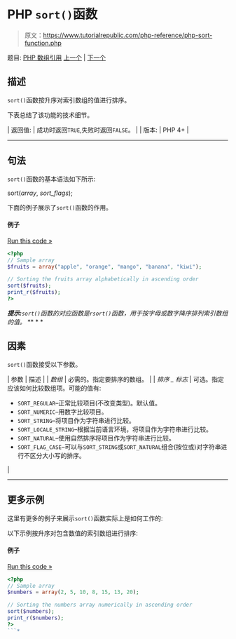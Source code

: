# PHP `sort()`函数

> 原文：<https://www.tutorialrepublic.com/php-reference/php-sort-function.php>

题目: [PHP 数组引用](php-array-functions.php) [上一个](php-sizeof-function.php) | [下一个](php-uasort-function.php)

## 描述

`sort()`函数按升序对索引数组的值进行排序。

下表总结了该功能的技术细节。

| 返回值: | 成功时返回`TRUE`,失败时返回`FALSE`。 |
| 版本: | PHP 4+ |

* * *

## 句法

`sort()`函数的基本语法如下所示:

sort(*array*, *sort_flags*);

下面的例子展示了`sort()`函数的作用。

#### 例子

[Run this code »](../codelab.php?topic=php&file=sort-an-array-alphabetically-in-ascending-order "Run this code to view the output")

```php
<?php
// Sample array
$fruits = array("apple", "orange", "mango", "banana", "kiwi");

// Sorting the fruits array alphabetically in ascending order
sort($fruits);
print_r($fruits);
?>
```

 ***提示:**`sort()`函数的对应函数是`rsort()`函数，用于按字母或数字降序排列索引数组的值。*  ** * *

## 因素

`sort()`函数接受以下参数。

| 参数 | 描述 |
| *数组* | 必需的。指定要排序的数组。 |
| *排序 _ 标志* | 可选。指定应该如何比较数组项。可能的值有:

*   `SORT_REGULAR`–正常比较项目(不改变类型)。默认值。
*   `SORT_NUMERIC`–用数字比较项目。
*   `SORT_STRING`–将项目作为字符串进行比较。
*   `SORT_LOCALE_STRING`–根据当前语言环境，将项目作为字符串进行比较。
*   `SORT_NATURAL`–使用自然排序将项目作为字符串进行比较。
*   `SORT_FLAG_CASE`–可以与`SORT_STRING`或`SORT_NATURAL`组合(按位或)对字符串进行不区分大小写的排序。

 |

* * *

## 更多示例

这里有更多的例子来展示`sort()`函数实际上是如何工作的:

以下示例按升序对包含数值的索引数组进行排序:

#### 例子

[Run this code »](../codelab.php?topic=php&file=sort-an-array-numerically-in-ascending-order "Run this code to view the output")

```php
<?php
// Sample array
$numbers = array(2, 5, 10, 8, 15, 13, 20);

// Sorting the numbers array numerically in ascending order
sort($numbers);
print_r($numbers);
?>
```*